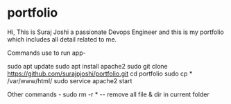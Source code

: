 # portfolio
Hi, This is Suraj Joshi a passionate Devops Engineer and this is my portfolio which includes all detail related to me. 


Commands use to run app-

sudo apt update
sudo apt install apache2
sudo git clone https://github.com/surajpjoshi/portfolio.git
cd portfolio
sudo cp * /var/www/html/
sudo service apache2 start


Other commands - 
sudo rm -r *  -- remove all file & dir in current folder
